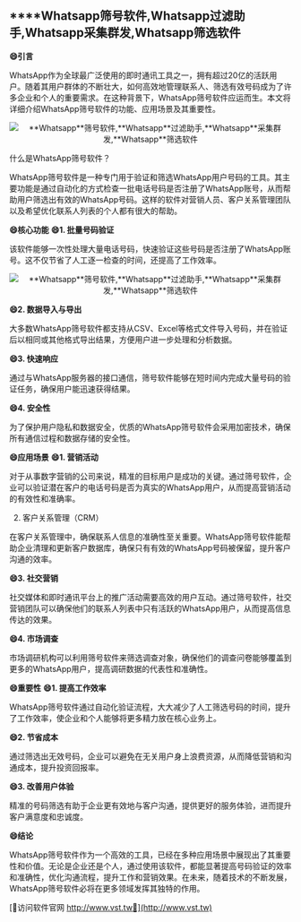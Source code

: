 ## ****Whatsapp**筛号软件,**Whatsapp**过滤助手,**Whatsapp**采集群发,**Whatsapp**筛选软件**
**😄引言**

WhatsApp作为全球最广泛使用的即时通讯工具之一，拥有超过20亿的活跃用户。随着其用户群体的不断壮大，如何高效地管理联系人、筛选有效号码成为了许多企业和个人的重要需求。在这种背景下，WhatsApp筛号软件应运而生。本文将详细介绍WhatsApp筛号软件的功能、应用场景及其重要性。

 <center><img src="https://vst.tw/MP4/tuiguang/png/3.png" alt="**Whatsapp**筛号软件,**Whatsapp**过滤助手,**Whatsapp**采集群发,**Whatsapp**筛选软件"></center>

什么是WhatsApp筛号软件？

WhatsApp筛号软件是一种专门用于验证和筛选WhatsApp用户号码的工具。其主要功能是通过自动化的方式检查一批电话号码是否注册了WhatsApp账号，从而帮助用户筛选出有效的WhatsApp号码。这样的软件对营销人员、客户关系管理团队以及希望优化联系人列表的个人都有很大的帮助。

**😄核心功能**
**😄1. 批量号码验证**

该软件能够一次性处理大量电话号码，快速验证这些号码是否注册了WhatsApp账号。这不仅节省了人工逐一检查的时间，还提高了工作效率。

 <center><img src="https://vst.tw/MP4/tuiguang/png/6.png" alt="**Whatsapp**筛号软件,**Whatsapp**过滤助手,**Whatsapp**采集群发,**Whatsapp**筛选软件"></center>

**😄2. 数据导入与导出**

大多数WhatsApp筛号软件都支持从CSV、Excel等格式文件导入号码，并在验证后以相同或其他格式导出结果，方便用户进一步处理和分析数据。

**😄3. 快速响应**

通过与WhatsApp服务器的接口通信，筛号软件能够在短时间内完成大量号码的验证任务，确保用户能迅速获得结果。

**😄4. 安全性**

为了保护用户隐私和数据安全，优质的WhatsApp筛号软件会采用加密技术，确保所有通信过程和数据存储的安全性。

**😄应用场景**
**😄1. 营销活动**

对于从事数字营销的公司来说，精准的目标用户是成功的关键。通过筛号软件，企业可以验证潜在客户的电话号码是否为真实的WhatsApp用户，从而提高营销活动的有效性和准确率。

2. 客户关系管理（CRM）

在客户关系管理中，确保联系人信息的准确性至关重要。WhatsApp筛号软件能帮助企业清理和更新客户数据库，确保只有有效的WhatsApp号码被保留，提升客户沟通的效率。

**😄3. 社交营销**

社交媒体和即时通讯平台上的推广活动需要高效的用户互动。通过筛号软件，社交营销团队可以确保他们的联系人列表中只有活跃的WhatsApp用户，从而提高信息传达的效果。

**😄4. 市场调查**

市场调研机构可以利用筛号软件来筛选调查对象，确保他们的调查问卷能够覆盖到更多的WhatsApp用户，提高调研数据的代表性和准确性。

**😄重要性**
**😄1. 提高工作效率**

WhatsApp筛号软件通过自动化验证流程，大大减少了人工筛选号码的时间，提升了工作效率，使企业和个人能够将更多精力放在核心业务上。

**😄2. 节省成本**

通过筛选出无效号码，企业可以避免在无关用户身上浪费资源，从而降低营销和沟通成本，提升投资回报率。

**😄3. 改善用户体验**

精准的号码筛选有助于企业更有效地与客户沟通，提供更好的服务体验，进而提升客户满意度和忠诚度。

**😄结论**

WhatsApp筛号软件作为一个高效的工具，已经在多种应用场景中展现出了其重要性和价值。无论是企业还是个人，通过使用该软件，都能显著提高号码验证的效率和准确性，优化沟通流程，提升工作和营销效果。在未来，随着技术的不断发展，WhatsApp筛号软件必将在更多领域发挥其独特的作用。


[👻访问软件官网 http://www.vst.tw👻](http://www.vst.tw)
